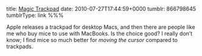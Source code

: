 title: [Magic Trackpad](http://www.apple.com/magictrackpad/)
date: 2010-07-27T17:44:59+0000
tumblr: 866798645
tumblrType: link
%%%

Apple releases a trackpad for desktop Macs, and then there are people like me who buy mice to use with MacBooks. Is the choice good? I really don’t know; I find mice so much better for *moving the cursor* compared to trackpads. 
